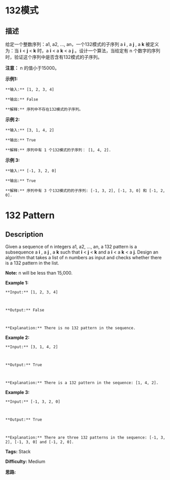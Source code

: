 # 132模式

## 描述

给定一个整数序列：a1, a2, ..., an，一个132模式的子序列 a **i** , a **j** , a **k**  被定义为：当 **i** < **j** < **k** 时，a **i** < a **k** < a **j** 。设计一个算法，当给定有 n 个数字的序列时，验证这个序列中是否含有132模式的子序列。

**注意：** n 的值小于15000。

**示例1:**

    
    
    **输入:** [1, 2, 3, 4]
    
    **输出:** False
    
    **解释:** 序列中不存在132模式的子序列。
    

**示例 2:**

    
    
    **输入:** [3, 1, 4, 2]
    
    **输出:** True
    
    **解释:** 序列中有 1 个132模式的子序列： [1, 4, 2].
    

**示例 3:**

    
    
    **输入:** [-1, 3, 2, 0]
    
    **输出:** True
    
    **解释:** 序列中有 3 个132模式的的子序列: [-1, 3, 2], [-1, 3, 0] 和 [-1, 2, 0].
    



# 132 Pattern

## Description



Given a sequence of n integers a1, a2, ..., an, a 132 pattern is a subsequence a **i** , a **j** , a **k** such that **i** < **j** < **k** and a **i** < a **k** < a **j**. Design an algorithm that takes a list of n numbers as input and checks whether there is a 132 pattern in the list.

**Note:** n will be less than 15,000.

**Example 1:**  

    
    
    **Input:** [1, 2, 3, 4]
    
    **Output:** False
    
    **Explanation:** There is no 132 pattern in the sequence.
    

**Example 2:**  

    
    
    **Input:** [3, 1, 4, 2]
    
    **Output:** True
    
    **Explanation:** There is a 132 pattern in the sequence: [1, 4, 2].
    

**Example 3:**  

    
    
    **Input:** [-1, 3, 2, 0]
    
    **Output:** True
    
    **Explanation:** There are three 132 patterns in the sequence: [-1, 3, 2], [-1, 3, 0] and [-1, 2, 0].
    


**Tags:** Stack

**Difficulty:** Medium

**思路:**
